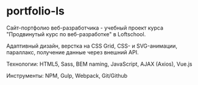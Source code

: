 # portfolio-ls
Сайт-портфолио веб-разработчика - учебный проект курса "Продвинутый курс по веб-разработке" в Loftschool.

Адаптивный дизайн, верстка на CSS Grid, CSS- и SVG-анимации, параллакс, получение данные через внешний API.

Технологии: HTML5, Sass, BEM naming, JavaScript, AJAX (Axios), Vue.js

Инструменты: NPM, Gulp, Webpack, Git/Github
